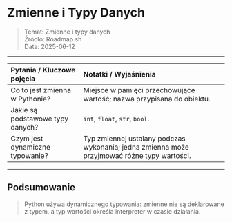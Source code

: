 # Zmienne i Typy Danych
> Temat: Zmienne i typy danych  
> Źródło: Roadmap.sh  
> Data: 2025-06-12

---

| Pytania / Kluczowe pojęcia       | Notatki / Wyjaśnienia                                                                       |
| :------------------------------- | :------------------------------------------------------------------------------------------ |
| Co to jest zmienna w Pythonie?   | Miejsce w pamięci przechowujące wartość; nazwa przypisana do obiektu.                       |
| Jakie są podstawowe typy danych? | `int`, `float`, `str`, `bool`.                                                              |
| Czym jest dynamiczne typowanie?  | Typ zmiennej ustalany podczas wykonania; jedna zmienna może przyjmować różne typy wartości. |

---

## Podsumowanie
> Python używa dynamicznego typowania: zmienne nie są deklarowane z typem, a typ wartości określa interpreter w czasie działania. 

